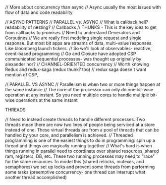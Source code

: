 // More about concurrency than async
//  Async usually the most issues with flow of data and code readability

// ASYNC PATTERNS
// PARALLEL vs. ASYNC
// What is callback hell? readability of nesting?
// Callbacks
//  THUNKS - This is the key idea to get from callbacks to promises
// Need to understand Generators and Coroutines
// We are really first modeling single request and single response. But most bit apps are streams of data, multi-value responses. Like bloomberg launch tickers.
// So we'll look at observables- reactive, event-based programming
// Go and Closure have adopted CSP communicated sequential processes- was thought up originally by alexander hor?
// CHANNEL-ORIENTED concurrency
//  Worth knowing Redux and redux-saga (redux thunk? too)
// redux saga doesn't want mention of CSP,

// PARALLEL VS ASYNC
// Parallelism is when two or more things happen at the same instance
// The core of the processor can only do one bit-wise operation at any instant. So you need multiple cores to handle multiple bit-wise operations at the same instant
<!--  -->THREADS
// Need to instead create threads to handle different processes. Two threads mean there are now two lines of people being serviced at a store instead of one. These virtual threads are from a pool of threads that can be handled by your core, and parallelism is achieved.
// Threaded programming is one of the easiest things to do in programming: spin up a thread and things are magically running together
// What's hard is when things running in parallel need to coordinate over shared resources, shared ram, registers, DB, etc. These two running processes may need to "race" for the same resources
To model this (shared relocks, mutexes, and semaphores) we set up locks and prevent some threads from performing some tasks (preemptive concurrency- one thread can interrupt what another thread accomplished)
